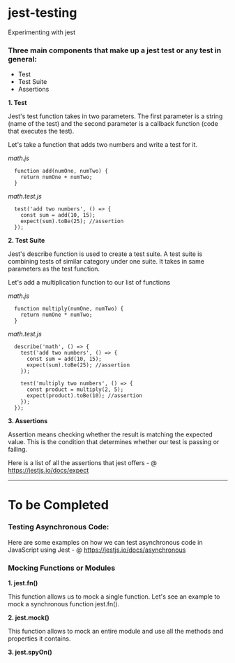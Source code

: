 # jest-testing

Experimenting with jest

### Three main components that make up a jest test or any test in general:

- Test
- Test Suite
- Assertions

**1. Test**

Jest's test function takes in two parameters. The first parameter is a string (name of the test) and the second parameter is a callback function (code that executes the test).

Let's take a function that adds two numbers and write a test for it.

_math.js_

```
  function add(numOne, numTwo) {
    return numOne + numTwo;
  }
```

_math.test.js_

```
  test('add two numbers', () => {
    const sum = add(10, 15);
    expect(sum).toBe(25); //assertion
  });
```

**2. Test Suite**

Jest's describe function is used to create a test suite. A test suite is combining tests of similar category under one suite. It takes in same parameters as the test function.

Let's add a multiplication function to our list of functions

_math.js_

```
  function multiply(numOne, numTwo) {
    return numOne * numTwo;
  }
```

_math.test.js_

```
  describe('math', () => {
    test('add two numbers', () => {
      const sum = add(10, 15);
      expect(sum).toBe(25); //assertion
    });

    test('multiply two numbers', () => {
      const product = multiply(2, 5);
      expect(product).toBe(10); //assertion
    });
  });

```

**3. Assertions**

Assertion means checking whether the result is matching the expected value. This is the condition that determines whether our test is passing or failing.

Here is a list of all the assertions that jest offers - @ https://jestjs.io/docs/expect

----------------------------------
# To be Completed

### Testing Asynchronous Code:

Here are some examples on how we can test asynchronous code in JavaScript using Jest - @ https://jestjs.io/docs/asynchronous

### Mocking Functions or Modules

**1. jest.fn()**

This function allows us to mock a single function. Let's see an example to mock a synchronous function jest.fn().

**2. jest.mock()**

This function allows to mock an entire module and use all the methods and properties it contains.

**3. jest.spyOn()**


